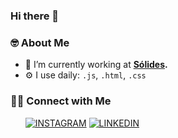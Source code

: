 ### Hi there 👋

### :nerd_face: About Me
- 🔭 I’m currently working at **[Sólides](https://solides.com.br).**
- ⚙️ I use daily: `.js`, `.html`, `.css`

### 🤝🏻 Connect with Me
&nbsp; &nbsp; &nbsp;
[![INSTAGRAM](https://img.shields.io/badge/Instagram-black?style=for-the-badge&logo=instagram)](https://www.instagram.com/henriquematiasb)
[![LINKEDIN](https://img.shields.io/badge/Linkedin-black?style=for-the-badge&logo=linkedin)](https://www.linkedin.com/in/henriquematiasb)

